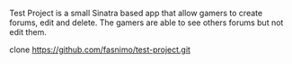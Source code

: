 Test Project is a small Sinatra based app that allow gamers to create forums, edit and delete. The gamers are able to see others forums but not edit them.

clone https://github.com/fasnimo/test-project.git
